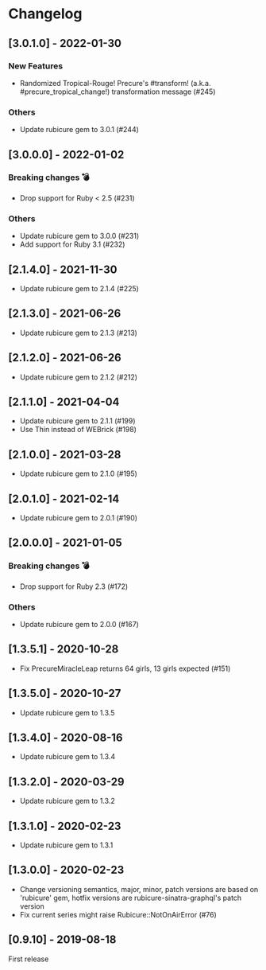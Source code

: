 Changelog
=========

## [3.0.1.0] - 2022-01-30

### New Features
* Randomized Tropical-Rouge! Precure's #transform! (a.k.a. #precure_tropical_change!) transformation message (#245)

### Others
* Update rubicure gem to 3.0.1 (#244)

## [3.0.0.0] - 2022-01-02

### Breaking changes :bomb:
* Drop support for Ruby < 2.5 (#231)

### Others
* Update rubicure gem to 3.0.0 (#231)
* Add support for Ruby 3.1 (#232)

## [2.1.4.0] - 2021-11-30

* Update rubicure gem to 2.1.4 (#225)

## [2.1.3.0] - 2021-06-26

* Update rubicure gem to 2.1.3 (#213)

## [2.1.2.0] - 2021-06-26

* Update rubicure gem to 2.1.2 (#212)

## [2.1.1.0] - 2021-04-04

* Update rubicure gem to 2.1.1 (#199)
* Use Thin instead of WEBrick (#198)

## [2.1.0.0] - 2021-03-28

* Update rubicure gem to 2.1.0 (#195)

## [2.0.1.0] - 2021-02-14

* Update rubicure gem to 2.0.1 (#190)

## [2.0.0.0] - 2021-01-05

### Breaking changes :bomb:
* Drop support for Ruby 2.3 (#172)

### Others
* Update rubicure gem to 2.0.0 (#167)

## [1.3.5.1] - 2020-10-28

* Fix PrecureMiracleLeap returns 64 girls, 13 girls expected (#151)

## [1.3.5.0] - 2020-10-27

* Update rubicure gem to 1.3.5

## [1.3.4.0] - 2020-08-16

* Update rubicure gem to 1.3.4

## [1.3.2.0] - 2020-03-29

* Update rubicure gem to 1.3.2

## [1.3.1.0] - 2020-02-23

* Update rubicure gem to 1.3.1

## [1.3.0.0] - 2020-02-23

* Change versioning semantics, major, minor, patch versions are based on 'rubicure' gem, hotfix versions are rubicure-sinatra-graphql's patch version
* Fix current series might raise Rubicure::NotOnAirError (#76)

## [0.9.10] - 2019-08-18

First release
